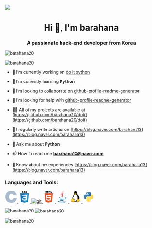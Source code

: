 
[![](https://s18955.pcdn.co/wp-content/uploads/2018/02/github.png)](https://github.com/barahana20/repository/subscription)
<h1 align="center">Hi 👋, I'm barahana</h1>
<h3 align="center">A passionate back-end developer from Korea</h3>

<p align="left"> <img src="https://komarev.com/ghpvc/?username=barahana20&label=Profile%20views&color=0e75b6&style=flat" alt="barahana20" /> </p>

<p align="left"> <a href="https://github.com/ryo-ma/github-profile-trophy"><img src="https://github-profile-trophy.vercel.app/?username=barahana20" alt="barahana20" /></a> </p>

- 🔭 I’m currently working on [do it python](https://github.com/barahana20/doit)

- 🌱 I’m currently learning **Python**

- 👯 I’m looking to collaborate on [github-profile-readme-generator](https://github.com/barahana20/doit)

- 🤝 I’m looking for help with [github-profile-readme-generator](https://github.com/barahana20/doit)

- 👨‍💻 All of my projects are available at [https://github.com/barahana20/doit](https://github.com/barahana20/doit)

- 📝 I regularly write articles on [https://blog.naver.com/barahana13](https://blog.naver.com/barahana13)

- 💬 Ask me about **Python**

- 📫 How to reach me **barahana13@naver.com**

- 📄 Know about my experiences [https://blog.naver.com/barahana13](https://blog.naver.com/barahana13)


<h3 align="left">Languages and Tools:</h3>
<p align="left"> <a href="https://www.cprogramming.com/" target="_blank"> <img src="https://raw.githubusercontent.com/devicons/devicon/master/icons/c/c-original.svg" alt="c" width="40" height="40"/> </a> <a href="https://www.w3schools.com/css/" target="_blank"> <img src="https://raw.githubusercontent.com/devicons/devicon/master/icons/css3/css3-original-wordmark.svg" alt="css3" width="40" height="40"/> </a> <a href="https://git-scm.com/" target="_blank"> <img src="https://www.vectorlogo.zone/logos/git-scm/git-scm-icon.svg" alt="git" width="40" height="40"/> </a> <a href="https://www.w3.org/html/" target="_blank"> <img src="https://raw.githubusercontent.com/devicons/devicon/master/icons/html5/html5-original-wordmark.svg" alt="html5" width="40" height="40"/> </a> <a href="https://www.java.com" target="_blank"> <img src="https://raw.githubusercontent.com/devicons/devicon/master/icons/java/java-original.svg" alt="java" width="40" height="40"/> </a> <a href="https://www.linux.org/" target="_blank"> <img src="https://raw.githubusercontent.com/devicons/devicon/master/icons/linux/linux-original.svg" alt="linux" width="40" height="40"/> </a> <a href="https://www.python.org" target="_blank"> <img src="https://raw.githubusercontent.com/devicons/devicon/master/icons/python/python-original.svg" alt="python" width="40" height="40"/> </a> </p>

<p><img align="left" src="https://github-readme-stats.vercel.app/api/top-langs?username=barahana20&show_icons=true&locale=en&layout=compact" alt="barahana20" /></p>

<p>&nbsp;<img align="center" src="https://github-readme-stats.vercel.app/api?username=barahana20&show_icons=true&locale=en" alt="barahana20" /></p>

<p><img align="center" src="https://github-readme-streak-stats.herokuapp.com/?user=barahana20&" alt="barahana20" /></p>



